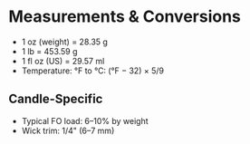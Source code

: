 # Measurements & Conversions

-   1 oz (weight) = 28.35 g
-   1 lb = 453.59 g
-   1 fl oz (US) = 29.57 ml
-   Temperature: °F to °C: (°F − 32) × 5/9

## Candle-Specific

-   Typical FO load: 6–10% by weight
-   Wick trim: 1/4" (6–7 mm)
